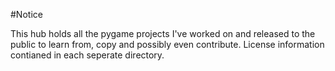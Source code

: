 #Notice 

This hub holds all the pygame projects I've worked on and released to the public to learn from, copy and possibly even contribute. License information contianed in each seperate directory.
